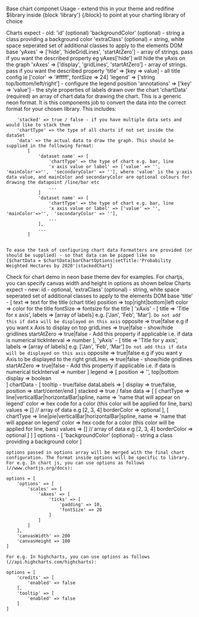 Base chart componet
Usage - extend this in your theme and redifine $library inside {block 'library'} {/block} to point at your charting library of choice

Charts expect - old:
	'id' (optional)
	'backgroundColor' (optional) - string a class providing a background color
	'extraClass' (optional) = string, white space seperated set of additional classes
		to apply to the elements DOM base
	'yAxes' => ['hide', 'hideGridLines', 'startAtZero'] - array of strings.
		pass if you want the described property eg yAxes['hide'] will hide the yAxis on the graph
	'xAxes' => ['display', 'gridLines', 'startAtZero'] - array of strings. pass if you want the described property
	'title' =>  [key => value] - all title config ie ['color' => '#fffff', fontSize => 24]
	'legend' => ['string top/bottom/left/right'] - configure the legend position
	'annotations' => ['key' => 'value'] - the style properties of labels drawn over the chart
	'chartData' (required) an array of chart data for drawing the chart.
		This is a generic neon format. It is this components job to convert the
		data into the correct format for your chosen library. This includes:

		'stacked' => true / false - if you have multiple data sets and would like to stack them
		'chartType' => the type of all charts if not set inside the dataSet
		'data' => the actual data to draw the graph. This should be supplied in the following format:
			[
				'dataset name' => [
					'chartType' => the type of chart e.g. bar, line
					'x axis value or label' => ['value' => '', 'mainColor'=>'',  'secondaryColor' => ''], where 'value' is the y-axis data value, and mainColor and secondaryColor are optional colours for drawing the datapoint /line/bar etc
					...
				]
				'dataset name' => [
					'chartType' => the type of chart e.g. bar, line
					'x axis value or label' => ['value' => '', 'mainColor'=>'',  'secondaryColor' => ''],
					...
				],
				...
			]


	To ease the task of configuring chart data Formatters are provided (or should be supplied) - so that data can be pipped like so
	{$chartData = $chartData|barChartOptions|setTitle:'Probability Weighted Hectares by 2020'|stackedChart}

Check for chart demo in neon base theme dev for examples.
For chartjs, you can specify canvas width and height in options as shown below
Charts expect - new:
	id - optional,
	'extraClass' (optional) - string, white space seperated set of additional classes to apply to the elements DOM base
	'title' - [
        text => text for the title (chart title)
        position => top|right|bottom|left
        color => color for the title
        fontSize => fontsize for the title
    ]
    'xAxis' - [
        title => 'Title for x axis',
        labels => [array of labels] e.g. ['Jan', 'Feb', 'Mar']. `Do not add this if data will be displayed on this axis`
        opposite => true|false e.g if you want x Axis to display on top
        gridLines => true|false - show/hide gridlines
        startAtZero => true|false - Add this property if applicable i.e. if data is numerical
        tickInterval => number
    ],
    'yAxis' - [
        title => 'Title for y axis',
        labels => [array of labels] e.g. ['Jan', 'Feb', 'Mar'] `Do not add this if data will be displayed on this axis`
        opposite => true|false e.g if you want y Axis to be displayed to the right
        gridLines => true|false - show/hide gridlines
        startAtZero => true|false - Add this property if applicable i.e. if data is numerical
        tickInterval => number
    ]
    legend => [
        position => '', top|bottom
        display => boolean  
    ]
    chartData - [
        tooltip - true/false
        dataLabels => [
            display => true/false,
            position => start/center/end
        ]
        stacked => true / false
        data => [
            [
                chartType => line|verticalBar|horizontalBar|spline,
                name => 'name that will appear on legend'
                color => hex code for a color (this color will be applied for line, bars)
                values => [] // array of data e.g [2, 3, 4]
                borderColor => optional
            ],
             [
                chartType => line|pie|verticalBar|horizontalBar|spline,
                name => 'name that will appear on legend'
                color => hex code for a color (this color will be applied for line, bars)
                values => [] // array of data e.g [2, 3, 4]
                borderColor => optional
            ]
        ]
    ]
	options - [
        'backgroundColor' (optional) - string a class providing a background color
    ]
    
    options passed in options array will be merged with the final chart configuration. The format inside options will be specific to library.
    For e.g. In chart js, you can use options as follows (//www.chartjs.org/docs):
    
    options = [
        'options' => [
            'scales' => [
                'xAxes' => [
                    'ticks' => [
                        'padding' => 10,
                        'fontSize' => 20
                    ]
                ]
            ]
        ],
        'canvasWidth' => 200
        'canvasHeight => 100
    ]
    
    For e.g. In highcharts, you can use options as follows (//api.highcharts.com/highcharts):
    
    options = [
        'credits' => [
            'enabled' => false
        ],
        'tooltip' => [
            'enabled' => false
        ]
    ]